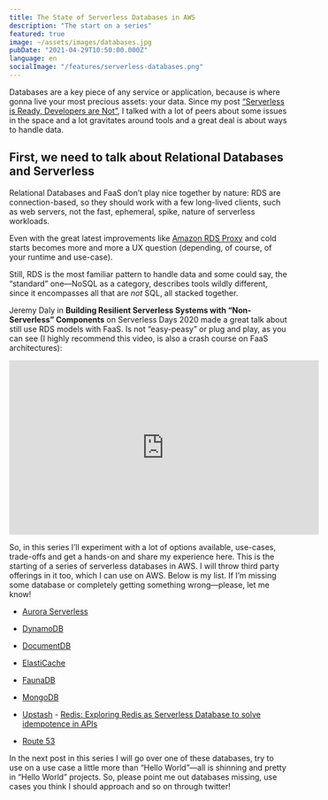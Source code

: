 ```yaml
---
title: The State of Serverless Databases in AWS
description: "The start on a series"
featured: true
image: ~/assets/images/databases.jpg
pubDate: "2021-04-29T10:50:00.000Z"
language: en
socialImage: "/features/serverless-databases.png"
---
```


Databases are a key piece of any service or application, because is where gonna live your most precious assets: your data. Since my post [“Serverless is Ready, Developers are Not”](/blog/serverless-is-ready-developers-are-not/), I talked with a lot of peers about some issues in the space and a lot gravitates around tools and a great deal is about ways to handle data.

## First, we need to talk about Relational Databases and Serverless

Relational Databases and FaaS don’t play nice together by nature: RDS are connection-based, so they should work with a few long-lived clients, such as web servers, not the fast, ephemeral, spike, nature of serverless workloads.

Even with the great latest improvements like [Amazon RDS Proxy](https://aws.amazon.com/rds/proxy/) and cold starts becomes more and more a UX question (depending, of course, of your runtime and use-case).

Still, RDS is the most familiar pattern to handle data and some could say, the “standard” one—NoSQL as a category, describes tools wildly different, since it encompasses all that are *not* SQL, all stacked together. 

Jeremy Daly in **Building Resilient Serverless Systems with “Non-Serverless” Components** on Serverless Days 2020 made a great talk about still use RDS models with FaaS. Is not “easy-peasy” or plug and play, as you can see (I highly recommend this video, is also a crash course on FaaS architectures):

<div class='yt-frame'>
<iframe title="YouTube" width="560" height="315" src="https://www.youtube.com/embed/coygxBg2wTY" frameBorder="0" allow="accelerometer; autoplay; clipboard-write; encrypted-media; gyroscope; picture-in-picture" allowfullscreen></iframe>
</div>

So, in this series I’ll experiment with a lot of options available, use-cases, trade-offs and get a hands-on and share my experience here. This is the starting of a series of serverless databases in AWS. I will throw third party offerings in it too, which I can use on AWS. Below is my list. If I’m missing some database or completely getting something wrong—please, let me know!

- [Aurora Serverless](https://aws.amazon.com/rds/aurora/serverless/)

- [DynamoDB](https://aws.amazon.com/dynamodb/)

- [DocumentDB](https://aws.amazon.com/documentdb)

- [ElastiCache](https://aws.amazon.com/elasticache/)

- [FaunaDB](https://fauna.com/)

- [MongoDB](https://www.mongodb.com/cloud/atlas)

- [Upstash](https://upstash.com/) - [Redis: Exploring Redis as Serverless Database to solve idempotence in APIs](blog/redis-exploring-redis-as-serverless-databases-to-solve-idempotence-in-api-upstash/)

- [Route 53](https://aws.amazon.com/route53/)

In the next post in this series I will go over one of these databases, try to use on a use case a little more than “Hello World”—all is shinning and pretty in “Hello World” projects. So, please point me out databases missing, use cases you think I should approach and so on through twitter!
